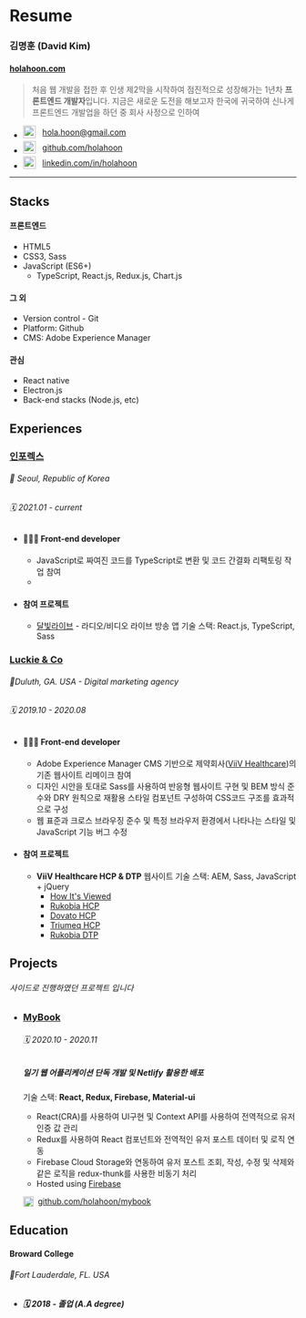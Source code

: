 # Resume

### 김명훈 (David Kim)

#### [holahoon.com](https://holahoon.com/)

> 처음 웹 개발을 접한 후 인생 제2막을 시작하여 점진적으로 성장해가는 1년차 **프론트엔드 개발자**입니다.
> 지금은 새로운 도전을 해보고자 한국에 귀국하여 신나게 프론트엔드 개발업을 하던 중 회사 사정으로 인하여 

- <span style='display: flex; align-items: center; margin-bottom: 5px;'><img alt="gmail" src="https://user-images.githubusercontent.com/42850638/99925586-110d1300-2d82-11eb-8dcb-1d2cdf172b4c.png" width="22" height="22"/>&nbsp;&nbsp;&nbsp; hola.hoon@gmail.com</span>
- <span style='display: flex; align-items: center; margin-bottom: 5px;'><img alt="github" src="https://user-images.githubusercontent.com/42850638/99925587-11a5a980-2d82-11eb-9dee-b719887aaca8.png" width="22" height="22"/>&nbsp;&nbsp;&nbsp; [github.com/holahoon](https://github.com/holahoon)</span>
- <span style='display: flex; align-items: center; margin-bottom: 5px;'><img alt="linkedin" src="https://user-images.githubusercontent.com/42850638/99925583-0fdbe600-2d82-11eb-8223-d0f24440c05d.png" width="22" height="22"/>&nbsp;&nbsp;&nbsp; [linkedin.com/in/holahoon](https://www.linkedin.com/in/holahoon/)</span>

---

## Stacks

#### 프론트엔드

- HTML5
- CSS3, Sass
- JavaScript (ES6+)
  - TypeScript, React.js, Redux.js, Chart.js

#### 그 외

- Version control - Git
- Platform: Github
- CMS: Adobe Experience Manager

#### 관심

- React native
- Electron.js
- Back-end stacks (Node.js, etc)

## Experiences

### [인포렉스](http://www.inforex.co.kr/2016/main.html)

###### 📍 *Seoul, Republic of Korea*
###### 🗓 2021.01 - current

- #### 🧑🏻‍💻 Front-end developer
   - JavaScript로 짜여진 코드를 TypeScript로 변환 및 코드 간결화 리팩토링 작업 참여
   - 

- #### 참여 프로젝트
  - [달빛라이브](https://www.dalbitlive.com/) - 라디오/비디오 라이브 방송 앱
   기술 스택: React.js, TypeScript, Sass

### [Luckie & Co](https://www.luckie.com/)

###### 📍*Duluth, GA. USA* - Digital marketing agency 

###### 🗓 2019.10 - 2020.08

- #### 🧑🏻‍💻 Front-end developer

  - Adobe Experience Manager CMS 기반으로 제약회사([ViiV Healthcare](https://viivhealthcare.com/en-us/))의 기존 웹사이트 리메이크 참여
  - 디자인 시안을 토대로 Sass를 사용하여 반응형 웹사이트 구현 및 BEM 방식 준수와 DRY 원칙으로 재활용 스타일 컴포넌트 구성하여 CSS코드 구조를 효과적으로 구성
  - 웹 표준과 크로스 브라우징 준수 및 특정 브라우저 환경에서 나타나는 스타일 및 JavaScript 기능 버그 수정

- #### 참여 프로젝트

   - **ViiV Healthcare HCP & DTP** 웹사이트
   기술 스택: AEM, Sass, JavaScript + jQuery
      -  [How It's Viewed](https://howitsviewed.com)
      -  [Rukobia HCP](https://www.rukobiahcp.com)
      -  [Dovato HCP](https://www.dovatohcp.com)
      -  [Triumeq HCP](https://www.triumeqhcp.com)
      -  [Rukobia DTP](https://www.rukobia.com)

## Projects

###### 사이드로 진행하였던 프로젝트 입니다

- ### [MyBook](https://my-book-fe5fe.web.app)

   ###### 🗓 2020.10 - 2020.11

   ##### 일기 웹 어플리케이션 단독 개발 및 Netlify 활용한 배포
   
   기술 스택: **React, Redux, Firebase, Material-ui**

   - React(CRA)를 사용하여 UI구현 및 Context API를 사용하여 전역적으로 유저 인증 값 관리
   - Redux를 사용하여 React 컴포넌트와 전역적인 유저 포스트 데이터 및 로직 연동
   - Firebase Cloud Storage와 연동하여 유저 포스트 조회, 작성, 수정 및 삭제와 같은 로직을 redux-thunk를 사용한 비동기 처리
   - Hosted using [Firebase](https://firebase.google.com/docs/hosting)

   <span style='display: flex; align-items: center; margin-bottom: 5px;'><img alt="github" src="https://user-images.githubusercontent.com/42850638/99925587-11a5a980-2d82-11eb-9dee-b719887aaca8.png" width="18" height="18"/>&nbsp;&nbsp; [github.com/holahoon/mybook](https://github.com/holahoon/mybook)</span>


## Education

#### Broward College

###### 📍*Fort Lauderdale, FL. USA*

- ##### 🗓 2018 - 졸업 (A.A degree)